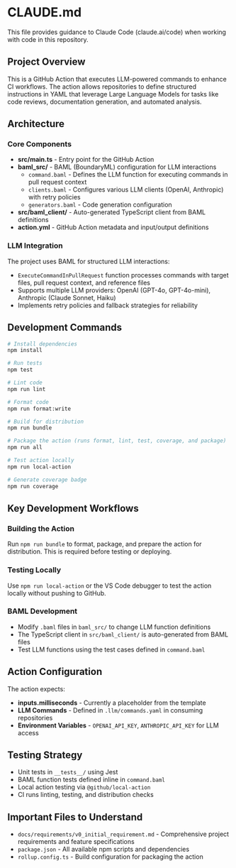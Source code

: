 # CLAUDE.md

This file provides guidance to Claude Code (claude.ai/code) when working with code in this repository.

## Project Overview

This is a GitHub Action that executes LLM-powered commands to enhance CI workflows. The action allows repositories to define structured instructions in YAML that leverage Large Language Models for tasks like code reviews, documentation generation, and automated analysis.

## Architecture

### Core Components

- **src/main.ts** - Entry point for the GitHub Action
- **baml_src/** - BAML (BoundaryML) configuration for LLM interactions
  - `command.baml` - Defines the LLM function for executing commands in pull request context
  - `clients.baml` - Configures various LLM clients (OpenAI, Anthropic) with retry policies
  - `generators.baml` - Code generation configuration
- **src/baml_client/** - Auto-generated TypeScript client from BAML definitions
- **action.yml** - GitHub Action metadata and input/output definitions

### LLM Integration

The project uses BAML for structured LLM interactions:
- `ExecuteCommandInPullRequest` function processes commands with target files, pull request context, and reference files
- Supports multiple LLM providers: OpenAI (GPT-4o, GPT-4o-mini), Anthropic (Claude Sonnet, Haiku)
- Implements retry policies and fallback strategies for reliability

## Development Commands

```bash
# Install dependencies
npm install

# Run tests
npm test

# Lint code
npm run lint

# Format code
npm run format:write

# Build for distribution
npm run bundle

# Package the action (runs format, lint, test, coverage, and package)
npm run all

# Test action locally
npm run local-action

# Generate coverage badge
npm run coverage
```

## Key Development Workflows

### Building the Action
Run `npm run bundle` to format, package, and prepare the action for distribution. This is required before testing or deploying.

### Testing Locally
Use `npm run local-action` or the VS Code debugger to test the action locally without pushing to GitHub.

### BAML Development
- Modify `.baml` files in `baml_src/` to change LLM function definitions
- The TypeScript client in `src/baml_client/` is auto-generated from BAML files
- Test LLM functions using the test cases defined in `command.baml`

## Action Configuration

The action expects:
- **inputs.milliseconds** - Currently a placeholder from the template
- **LLM Commands** - Defined in `.llm/commands.yaml` in consuming repositories
- **Environment Variables** - `OPENAI_API_KEY`, `ANTHROPIC_API_KEY` for LLM access

## Testing Strategy

- Unit tests in `__tests__/` using Jest
- BAML function tests defined inline in `command.baml`
- Local action testing via `@github/local-action`
- CI runs linting, testing, and distribution checks

## Important Files to Understand

- `docs/requirements/v0_initial_requirement.md` - Comprehensive project requirements and feature specifications
- `package.json` - All available npm scripts and dependencies
- `rollup.config.ts` - Build configuration for packaging the action